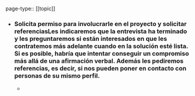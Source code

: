 page-type:: [[topic]]
- ### Solicita permiso para involucrarle en el proyecto y solicitar referenciasLes indicaremos que la entrevista ha terminado y les preguntaremos si están interesados en que les contratemos más adelante cuando en la solución esté lista. Si es posible, habría que intentar conseguir un compromiso más allá de una afirmación verbal. Además les pediremos referencias, es decir, si nos pueden poner en contacto con personas de su mismo perfil.
  - 


